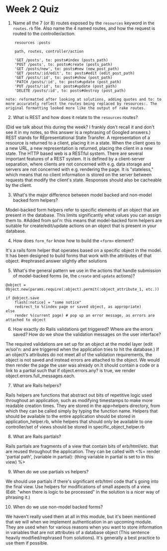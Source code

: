# Week 2 Quiz
1. Name all the 7 (or 8) routes exposed by the `resources` keyword in the `routes.rb` file. Also name the 4 named routes, and how the request is routed to the controller/action.

```
	resources :posts

	path, routes, controller/action

	'GET /posts', to: posts#index (posts_path)
	'POST /posts', to: posts#create (posts_path)
	'GET /posts/new', to: posts#new (new_post_path) 
	'GET /posts/:id/edit', to: posts#edit (edit_post_path)
	'GET /posts/:id', to: posts#show (post_path) 
	'PATCH /posts/:id', to: posts#update (post_path)
	'PUT /posts/:id', to: posts#update (post_path)
	'DELETE /posts/:id', to: posts#destroy (post_path)
```
	note: reformatted after looking at solutions, adding quotes and to: to more accurately reflect the routes being replaced by resources:. The original formatting looked more like the output of rake routes.

2. What is REST and how does it relate to the `resources` routes?

(Did we talk about this during the week? I frankly don't recall it and don't see it in my notes, so this answer is a rephrasing of Googled answers.)
REST stands for REpresentational State Transfer. A representation of a resource is returned to a client, placing it in a state. When the client goes to a new URL, a new representation is returned, placing the client in a new state. The HTTP based web is a RESTful system. There are several important features of a REST system. It is defined by a client-server separation, where clients are not concerned with e.g. data storage and servers are not concerned with e.g. rendering the page. It is "stateless," which means that no client information is stored on the server between requests that modify the client's state. Responses should also be cacheable by the client.

3. What's the major difference between model backed and non-model backed form helpers?

Model-backed form helpers refer to specific elements of an object that are present in the
database. This limits significantly what values you can assign them to. #Added from sol'n: this means that model-backed form helpers are suitable for create/edit/update actions on an object that is present in your database.

4. How does `form_for` know how to build the `<form>` element?

It's a rails form helper that operates based on a specific object in the model. It has been designed to build forms that work with the attributes of that object. #rephrased answer slightly after solutions

5. What's the general pattern we use in the actions that handle submission of model-backed forms (ie, the `create` and `update` actions)?

```
@object = Object.new(params.require(:object).permit(:object_attribute_1, etc.))

if @object.save
	flash[:notice] = "some notice"
	redirect_to %(index page or saved object, as appropriate)
else
	render %(current page) # pop up an error message, as errors are attached to object
```

6. How exactly do Rails validations get triggered? Where are the errors saved? How do we show the validation messages on the user interface?

The required validations are set up for an object at the model layer (edit w/sol'n: and are triggered when the application tries to hit the database.) If an object's attributes do not meet all of the validation requirements, the object is not saved and instead errors are attached to the object. We would then render the page the user was already on.It should contain a code or a link to a partial such that if object.errors.any? is true, we render object.errors.full_messages.each.

7. What are Rails helpers?

Rails helpers are functions that abstract out bits of repetitive logic used throughout an application, such as modifying timestamps to make more readable creation times. They are stored in the app>helpers directory, from which they can be called simply by typing the function name. Helpers that should be available to the entire application should be stored in application_helper.rb, while helpers that should only be available to one controller/set of views should be stored in specific_object_helper.rb

8. What are Rails partials?

Rails partials are fragments of a view that contain bits of erb/html/etc. that are reused throughout the application. They can be called with <%= render 'partial path', (variable in partial): (thing variable in partial is set to in this view) %>

9. When do we use partials vs helpers?

We should use partials if there's significant erb/html code that's going into the final view. Use helpers for modifications of small aspects of a view. (Edit: "when there is logic to be processed" in the solution is a nicer way of phrasing it.)

10. When do we use non-model backed forms?

We haven't really used them at all in this module, but it's been mentioned that we will when we implement authentication in an upcoming module. They are used when for various reasons when you want to store information in variables that are not attributes of a database object (This sentence heavily modified/rephrased from solutions). It's generally a best practice to use them if possible.